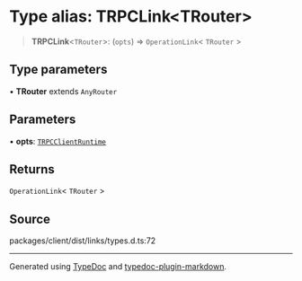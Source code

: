 # Type alias: TRPCLink\<TRouter\>

> **TRPCLink**\<`TRouter`\>: (`opts`) => `OperationLink`\< `TRouter` \>

## Type parameters

• **TRouter** extends `AnyRouter`

## Parameters

• **opts**: [`TRPCClientRuntime`](../interfaces/TRPCClientRuntime.md)

## Returns

`OperationLink`\< `TRouter` \>

## Source

packages/client/dist/links/types.d.ts:72

***

Generated using [TypeDoc](https://typedoc.org) and [typedoc-plugin-markdown](https://typedoc-plugin-markdown.org).
